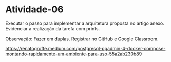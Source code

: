 <h1>Atividade-06</h1>

Executar o passo para implementar a arquitetura proposta no artigo anexo. Evidenciar a realização da tarefa com prints.

Observação: Fazer em duplas. Registrar no GitHub e Google Classroom.

https://renatogroffe.medium.com/postgresql-pgadmin-4-docker-compose-montando-rapidamente-um-ambiente-para-uso-55a2ab230b89

